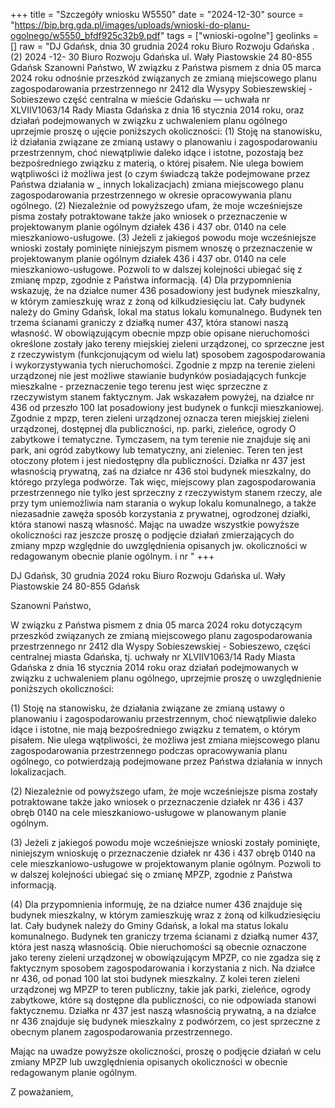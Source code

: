 +++
title = "Szczegóły wniosku W5550"
date = "2024-12-30"
source = "https://bip.brg.gda.pl/images/uploads/wnioski-do-planu-ogolnego/w5550_bfdf925c32b9.pdf"
tags = ["wnioski-ogolne"]
geolinks = []
raw = "DJ Gdańsk, dnia 30 grudnia 2024 roku  Biuro Rozwoju Gdańska . (2) 2024 -12- 30 Biuro Rozwoju Gdańska ul. Wały Piastowskie 24 80-855 Gdańsk Szanowni Państwo, W związku z Państwa pismem z dnia 05 marca 2024 roku odnośnie przeszkód związanych ze zmianą miejscowego planu zagospodarowania przestrzennego nr 2412 dla Wysypy Sobieszewskiej - Sobieszewo część centralna w mieście Gdańsku — uchwała nr XLVIIV1063/14 Rady Miasta Gdańska z dnia 16 stycznia 2014 roku, oraz działań podejmowanych w związku z uchwaleniem planu ogólnego uprzejmie proszę o ujęcie poniższych okoliczności: (1) Stoję na stanowisku, iż działania związane ze zmianą ustawy o planowaniu i zagospodarowaniu przestrzennym, choć niewątpliwie daleko idące i istotne, pozostają bez bezpośredniego związku z materią, o której pisałem. Nie ulega bowiem wątpliwości iż możliwa jest (o czym świadczą także podejmowane przez Państwa działania w _ innych lokalizacjach) zmiana miejscowego planu zagospodarowania przestrzennego w okresie opracowywania planu ogólnego. (2) Niezależnie od powyższego ufam, że moje wcześniejsze pisma zostały potraktowane także jako wniosek o przeznaczenie w projektowanym planie ogólnym działek 436 i 437 obr. 0140 na cele mieszkaniowo-usługowe. (3) Jeżeli z jakiegoś powodu moje wcześniejsze wnioski zostały pominięte niniejszym pismem wnoszę o przeznaczenie w projektowanym planie ogólnym działek 436 i 437 obr. 0140 na cele mieszkaniowo-usługowe. Pozwoli to w dalszej kolejności ubiegać się z zmianę mpzp, zgodnie z Państwa informacją. (4) Dla przypomnienia wskazuję, że na działce numer 436 posadowiony jest budynek mieszkalny, w którym zamieszkuję wraz z żoną od kilkudziesięciu lat. Cały budynek należy do Gminy Gdańsk, lokal ma status lokalu komunalnego. Budynek ten trzema ścianami graniczy z działką numer 437, która stanowi naszą własność. W obowiązującym obecnie mpzp obie opisane nieruchomości określone zostały jako tereny miejskiej zieleni urządzonej, co sprzeczne jest z rzeczywistym (funkcjonującym od wielu lat) sposobem zagospodarowania i wykorzystywania tych nieruchomości. Zgodnie z mpzp na terenie zieleni urządzonej nie jest możliwe stawianie budynków posiadających funkcje mieszkalne - przeznaczenie tego terenu jest więc sprzeczne z rzeczywistym stanem faktycznym. Jak wskazałem powyżej, na działce nr 436 od przeszło 100 lat posadowiony jest budynek o funkcji mieszkaniowej. Zgodnie z mpzp, teren zieleni urządzonej oznacza teren miejskiej zieleni urządzonej, dostępnej dla publiczności, np. parki, zieleńce, ogrody O zabytkowe i tematyczne. Tymczasem, na tym terenie nie znajduje się ani park, ani ogród zabytkowy lub tematyczny, ani zieleniec. Teren ten jest otoczony płotem i jest niedostępny dla publiczności. Działka nr 437 jest własnością prywatną, zaś na działce nr 436 stoi budynek mieszkalny, do którego przylega podwórze. Tak więc, miejscowy plan zagospodarowania przestrzennego nie tylko jest sprzeczny z rzeczywistym stanem rzeczy, ale przy tym uniemożliwia nam starania o wykup lokalu komunalnego, a także niezasadnie zawęża sposób korzystania z prywatnej, ogrodzonej działki, która stanowi naszą własność. Mając na uwadze wszystkie powyższe okoliczności raz jeszcze proszę o podjęcie działań zmierzających do zmiany mpzp względnie do uwzględnienia opisanych jw. okoliczności w redagowanym obecnie planie ogólnym. i nr "
+++

DJ Gdańsk, 30 grudnia 2024 roku
Biuro Rozwoju Gdańska
ul. Wały Piastowskie 24
80-855 Gdańsk

Szanowni Państwo,

W związku z Państwa pismem z dnia 05 marca 2024 roku dotyczącym przeszkód związanych ze zmianą miejscowego planu zagospodarowania przestrzennego nr 2412 dla Wyspy Sobieszewskiej - Sobieszewo, części centralnej miasta Gdańska, tj. uchwały nr XLVIIV1063/14 Rady Miasta Gdańska z dnia 16 stycznia 2014 roku oraz działań podejmowanych w związku z uchwaleniem planu ogólnego, uprzejmie proszę o uwzględnienie poniższych okoliczności:

(1) Stoję na stanowisku, że działania związane ze zmianą ustawy o planowaniu i zagospodarowaniu przestrzennym, choć niewątpliwie daleko idące i istotne, nie mają bezpośredniego związku z tematem, o którym pisałem. Nie ulega wątpliwości, że możliwa jest zmiana miejscowego planu zagospodarowania przestrzennego podczas opracowywania planu ogólnego, co potwierdzają podejmowane przez Państwa działania w innych lokalizacjach.

(2) Niezależnie od powyższego ufam, że moje wcześniejsze pisma zostały potraktowane także jako wniosek o przeznaczenie działek nr 436 i 437 obręb 0140 na cele mieszkaniowo-usługowe w planowanym planie ogólnym.

(3) Jeżeli z jakiegoś powodu moje wcześniejsze wnioski zostały pominięte, niniejszym wnioskuję o przeznaczenie działek nr 436 i 437 obręb 0140 na cele mieszkaniowo-usługowe w projektowanym planie ogólnym. Pozwoli to w dalszej kolejności ubiegać się o zmianę MPZP, zgodnie z Państwa informacją.

(4) Dla przypomnienia informuję, że na działce numer 436 znajduje się budynek mieszkalny, w którym zamieszkuję wraz z żoną od kilkudziesięciu lat. Cały budynek należy do Gminy Gdańsk, a lokal ma status lokalu komunalnego. Budynek ten graniczy trzema ścianami z działką numer 437, która jest naszą własnością. Obie nieruchomości są obecnie oznaczone jako tereny zieleni urządzonej w obowiązującym MPZP, co nie zgadza się z faktycznym sposobem zagospodarowania i korzystania z nich. Na działce nr 436, od ponad 100 lat stoi budynek mieszkalny. Z kolei teren zieleni urządzonej wg MPZP to teren publiczny, takie jak parki, zieleńce, ogrody zabytkowe, które są dostępne dla publiczności, co nie odpowiada stanowi faktycznemu. Działka nr 437 jest naszą własnością prywatną, a na działce nr 436 znajduje się budynek mieszkalny z podwórzem, co jest sprzeczne z obecnym planem zagospodarowania przestrzennego.

Mając na uwadze powyższe okoliczności, proszę o podjęcie działań w celu zmiany MPZP lub uwzględnienia opisanych okoliczności w obecnie redagowanym planie ogólnym.

Z poważaniem,


